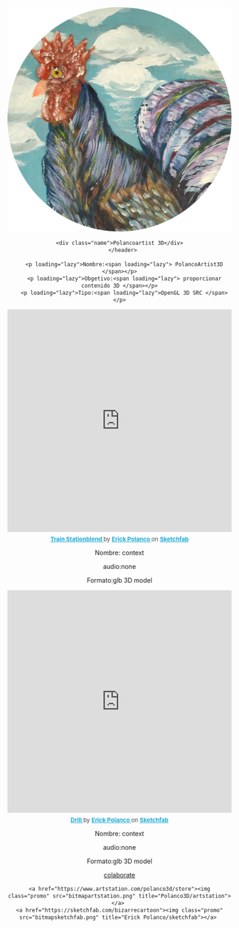 <!DOCTYPE html>
</html>
<html lang="en">
<head>
    <meta charset="UTF-8">
    <meta http-equiv="X-UA-Compatible" content="IE=edge">
    <meta name="viewport" content="width=device-width, initial-scale=1.0">
    <link rel="stylesheet" href="polancoartist.css">
    <link rel="stylesheet" href="View.scss">
    <link href="https://vjs.zencdn.net/7.15.4/video-js.css" rel="stylesheet" />
    <link rel="stylesheet" href="normalize.css"> 
    <script src="https://cdn.jsdelivr.net/npm/pace-js@latest/pace.min.js"></script>
    <link rel="stylesheet" href="https://cdn.jsdelivr.net/npm/pace-js@latest/pace-theme-default.min.css">
    
</head>
<body >

    
<header>
  

<!--este es tu contador-->
<a class="responsive-logo" href="https://www.instagram.com/polancoartist/?hl=es " target="_blank"><img src="polancoartistlogo.PNG" ></a>
<div class="statistics"></div>
<!--aqui empieza tu pagina-->
 
  <!--perfil--> 
  <div class="perfil"></div>
      <!--Nombre-->      

    <div class="name">Polancoartist 3D</div>
       </header> 

       <p loading="lazy">Nombre:<span loading="lazy"> PolancoArtist3D </span></p>
       <p loading="lazy">Obgetivo:<span loading="lazy"> proporcionar contenido 3D </span></p>
       <p loading="lazy">Tipo:<span loading="lazy">OpenGL 3D SRC </span></p>


<!--modelo t3D-->



<div class="sketchfab-embed-wrapper"> <iframe width="100%" height="500" title="Train Stationblend" frameborder="0" allowfullscreen mozallowfullscreen="true" webkitallowfullscreen="true" allow="autoplay; fullscreen; xr-spatial-tracking" xr-spatial-tracking execution-while-out-of-viewport execution-while-not-rendered web-share src="https://sketchfab.com/models/4b7a3ef969db484da07aac3feb964b80/embed"> </iframe> <p style="font-size: 13px; font-weight: normal; margin: 5px; color: #4A4A4A;"> <a href="https://sketchfab.com/3d-models/train-stationblend-4b7a3ef969db484da07aac3feb964b80?utm_medium=embed&utm_campaign=share-popup&utm_content=4b7a3ef969db484da07aac3feb964b80" target="_blank" style="font-weight: bold; color: #1CAAD9;"> Train Stationblend </a> by <a href="https://sketchfab.com/bizarrecartoon?utm_medium=embed&utm_campaign=share-popup&utm_content=4b7a3ef969db484da07aac3feb964b80" target="_blank" style="font-weight: bold; color: #1CAAD9;"> Erick Polanco </a> on <a href="https://sketchfab.com?utm_medium=embed&utm_campaign=share-popup&utm_content=4b7a3ef969db484da07aac3feb964b80" target="_blank" style="font-weight: bold; color: #1CAAD9;">Sketchfab</a></p></div>
<p id="name" loading="lazy">Nombre:<span  loading="lazy"> context </span></p>
<p >audio:<span loading="lazy">none</span></p>
<p>Formato:<span loading="lazy">glb 3D model</span></p>

<div class="sketchfab-embed-wrapper"> <iframe width="100%" height="500" title="Drill" frameborder="0" allowfullscreen mozallowfullscreen="true" webkitallowfullscreen="true" allow="autoplay; fullscreen; xr-spatial-tracking" xr-spatial-tracking execution-while-out-of-viewport execution-while-not-rendered web-share src="https://sketchfab.com/models/82786165300a4c5dabcf8950964eb98a/embed"> </iframe> <p style="font-size: 13px; font-weight: normal; margin: 5px; color: #4A4A4A;"> <a href="https://sketchfab.com/3d-models/drill-82786165300a4c5dabcf8950964eb98a?utm_medium=embed&utm_campaign=share-popup&utm_content=82786165300a4c5dabcf8950964eb98a" target="_blank" style="font-weight: bold; color: #1CAAD9;"> Drill </a> by <a href="https://sketchfab.com/bizarrecartoon?utm_medium=embed&utm_campaign=share-popup&utm_content=82786165300a4c5dabcf8950964eb98a" target="_blank" style="font-weight: bold; color: #1CAAD9;"> Erick Polanco </a> on <a href="https://sketchfab.com?utm_medium=embed&utm_campaign=share-popup&utm_content=82786165300a4c5dabcf8950964eb98a" target="_blank" style="font-weight: bold; color: #1CAAD9;">Sketchfab</a></p></div>
<p id="name" loading="lazy">Nombre:<span  loading="lazy"> context </span></p>
<p >audio:<span loading="lazy">none</span></p>
<p>Formato:<span loading="lazy">glb 3D model</span></p>
<!--Guide-->


<a class="btn" href="https://paypal.me/Erickpolanco77?country.x=DO&locale.x=es_XC">colaborate</a>



<!--Grid-->

<section>
 
    <a href="https://www.artstation.com/polanco3d/store"><img class="promo" src="bitmapartstation.png" title="Polanco3D/artstation"></a> 
    <a href="https://sketchfab.com/bizarrecartoon"><img class="promo" src="bitmapsketchfab.png" title="Erick Polanco/sketchfab"></a> 
</section>




<script src="polancoartists.js"></script>  


<script src="https://code.createjs.com/1.0.0/createjs.min.js "></script> 
 </body>
</html>



                          
